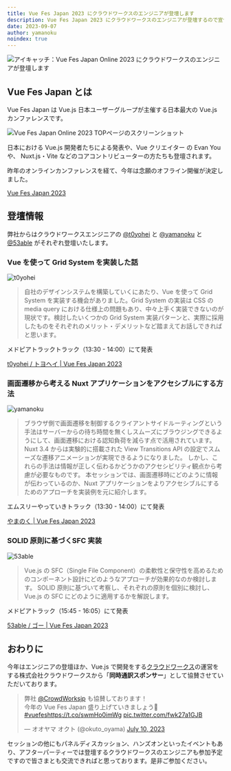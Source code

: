 ```yaml
---
title: Vue Fes Japan 2023 にクラウドワークスのエンジニアが登壇します
description: Vue Fes Japan 2023 にクラウドワークスのエンジニアが登壇するので宣伝記事を書きました
date: 2023-09-07
author: yamanoku
noindex: true
---
```


![アイキャッチ：Vue Fes Japan Online 2023 にクラウドワークスのエンジニアが登壇します](https://i.gyazo.com/3c3331db11fa82df72d6bc7ff3390430.png)

## Vue Fes Japan とは

Vue Fes Japan は Vue.js 日本ユーザーグループが主催する日本最大の Vue.js カンファレンスです。

![Vue Fes Japan Online 2023 TOPページのスクリーンショット](https://i.gyazo.com/064bde020047264a0b1704d972b10aa9.png)

日本における Vue.js 開発者たちによる発表や、Vue クリエイター の Evan You や、 Nuxt.js・Vite などのコアコントリビューターの方たちも登壇されます。

昨年のオンラインカンファレンスを経て、今年は念願のオフライン開催が決定しました。

[Vue Fes Japan 2023](https://vuefes.jp/2023/)

## 登壇情報

弊社からはクラウドワークスエンジニアの [@t0yohei](https://twitter.com/t0yohei) と [@yamanoku](https://twitter.com/yamanoku) と [@53able](https://twitter.com/53able) がそれぞれ登壇いたします。

### Vue を使って Grid System を実装した話

![t0yohei](https://i.gyazo.com/508e059cf72ddd47e24e3c39743419b0.png)

> 自社のデザインシステムを構築していくにあたり、Vue を使って Grid System を実装する機会がありました。Grid System の実装は CSS の media query における仕様上の問題もあり、中々上手く実装できないのが現状です。検討したいくつかの Grid System 実装パターンと、実際に採用したものをそれぞれのメリット・デメリットなど踏まえてお話しできればと思います。

メドピアトラックトラック（13:30 - 14:00）にて発表

[t0yohei / トヨヘイ | Vue Fes Japan 2023](https://vuefes.jp/2023/sessions/t0yohei)

### 画面遷移から考える Nuxt アプリケーションをアクセシブルにする方法

![yamanoku](https://i.gyazo.com/21118cf76bce9194a2312bcb237b00f7.png)

> ブラウザ側で画面遷移を制御するクライアントサイドルーティングという手法はサーバーからの待ち時間を無くしスムーズにブラウジングできるようにして、画面遷移における認知負荷を減らす点で活用されています。 Nuxt 3.4 からは実験的に搭載された View Transitions API の設定でスムーズな遷移アニメーションが実現できるようになりました。 しかし、これらの手法は情報が正しく伝わるかどうかのアクセシビリティ観点から考慮が必要なものです。 本セッションでは、画面遷移時にどのように情報が伝わっているのか、Nuxt アプリケーションをよりアクセシブルにするためのアプローチを実装例を元に紹介します。

エムスリーやっていきトラック（13:30 - 14:00）にて発表

[やまのく | Vue Fes Japan 2023](https://vuefes.jp/2023/sessions/yamanoku)

### SOLID 原則に基づくSFC 実装

![53able](https://i.gyazo.com/69fe71d706da1f1ba68688c0c00d6850.png)

> Vue.js の SFC（Single File Component）の柔軟性と保守性を高めるためのコンポーネント設計にどのようなアプローチが効果的なのか検討します。 SOLID 原則に基づいて考察し、それぞれの原則を個別に検討し、Vue.js の SFC にどのように適用するかを解説します。

メドピアトラック（15:45 - 16:05）にて発表

[53able / ゴー | Vue Fes Japan 2023](https://vuefes.jp/2023/sessions/53able)

## おわりに

今年はエンジニアの登壇ほか、Vue.js で開発をする[クラウドワークス](https://crowdworks.jp/)の運営をする株式会社クラウドワークスから「**同時通訳スポンサー**」として協賛させていただいております。

<blockquote class="twitter-tweet"><p lang="ja" dir="ltr">弊社 <a href="https://twitter.com/CrowdWorksjp?ref_src=twsrc%5Etfw">@CrowdWorksjp</a> も協賛しております！<br>今年の Vue Fes Japan 盛り上げていきましょう🙌 <a href="https://twitter.com/hashtag/vuefes?src=hash&amp;ref_src=twsrc%5Etfw">#vuefes</a><a href="https://t.co/swmHo0imWg">https://t.co/swmHo0imWg</a> <a href="https://t.co/fwk27a1GJB">pic.twitter.com/fwk27a1GJB</a></p>&mdash; オオヤマ オクト (@okuto_oyama) <a href="https://twitter.com/okuto_oyama/status/1678266941491019777?ref_src=twsrc%5Etfw">July 10, 2023</a></blockquote> <script async src="https://platform.twitter.com/widgets.js" charset="utf-8"></script>

セッションの他にもパネルディスカッション、ハンズオンといったイベントもあり、アフターパーティーでは登壇するクラウドワークスのエンジニアも参加予定ですので皆さまとも交流できればと思っております。是非ご参加ください。

